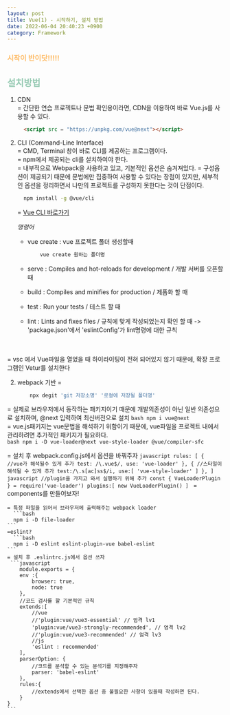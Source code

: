 ```yaml
---
layout: post
title: Vue(1) - 시작하기, 설치 방법
date: 2022-06-04 20:40:23 +0900
category: Framework
---
```


### <span style="color:#febc68;font-weight:bold">시작이 반이닷!!!!!</span>  
 
## <span style="color:#97cab3;font-weight:bold">설치방법</span>

 1. CDN  
   = 간단한 연습 프로젝트나 문법 확인용이라면, CDN을 이용하여 바로 Vue.js를 사용할 수 있다.
   
    ```html
      <script src = "https://unpkg.com/vue@next"></script>
    ```
 2. CLI (Command-Line Interface)  
   = CMD, Terminal 창이 바로 CLI를 제공하는 프로그램이다.  
   = npm에서 제공되는 cli를 설치하여야 한다.  
   = 내부적으로 Webpack을 사용하고 있고, 기본적인 옵션은 숨겨져있다.
   = 구성옵션이 제공되기 때문에 문법에만 집중하여 사용할 수 있다는 장점이 있지만, 세부적인 옵션을 정리하면서 나만의 프로젝트를 구성하지 못한다는 것이 단점이다.

    ```bash
      npm install -g @vue/cli
    ```  
    = [Vue CLI 바로가기](https://cli.vuejs.org/)

    *명령어*  
    - vue create : vue 프로젝트 폴더 생성할때 
      ```bash
          vue create 원하는 폴더명
      ```  

    - serve  : Compiles and hot-reloads for development / 개발 서버를 오픈할 때   
    - build : Compiles and minifies for production / 제품화 할 때  
    - test : Run your tests / 테스트 할 때  
    - lint : Lints and fixes files / 규칙에 맞게 작성되었는지 확인 할 때  -> 'package.json'에서 'eslintConfig'가 lint명령에 대한 규칙

<br/>
<br/>
= vsc 에서 Vue파일을 열었을 때 하이라이팅이 전혀 되어있지 않기 때문에, 확장 프로그램인 Vetur를 설치한다  

  2. webpack 기반
  = 
      ```bash
          npx degit 'git 저장소명' '로컬에 저장될 폴더명'
      ```  
  = 실제로 브라우저에서 동작하는 패키지이기 때문에 개발의존성이 아닌 일반 의존성으로 설치하며, @next 입력하여 최신버전으로 설치
      ```bash
        npm i vue@next
    ```  
  = vue.js패키지는 vue문법을 해석하기 위함이기 때문에, vue파일을 프로젝트 내에서 관리하려면 추가적인 패키지가 필요하다.   
      ```bash
      npm i -D vue-loader@next vue-style-loader @vue/compiler-sfc
    ```  

  = 설치 후 webpack.config.js에서 옵션을 바꿔주자
    ```javascript
      rules: [
            { 
              //vue가 해석될수 있게 추가
              test: /\.vue$/,
              use: 'vue-loader'
            },
            {
              //스타일이 해석될 수 있게 추가
              test:/\.s[ac]ss$/i,
              use:[
                  'vue-style-loader'
              ]
            },
      ]
    ``` 
    ```javascript
    //plugin을 가지고 와서 실행하기 위해 추가
    const { VueLoaderPlugin } = require('vue-loader')
    plugins:[
        new VueLoaderPlugin()
    ]
    ``` 
    = components를 만들어보자!


    = 특정 파일을 읽어서 브라우저에 출력해주는 webpack loader 
      ```bash
      npm i -D file-loader
    ``` 
    =eslint?
      ```bash
      npm i -D eslint eslint-plugin-vue babel-eslint
    ``` 
    = 설치 후 .eslintrc.js에서 옵션 쓰자
     ```javascript
        module.exports = {
        env :{
            browser: true,
            node: true
        },
        //코드 검사를 할 기본적인 규칙
        extends:[
            //vue
            //'plugin:vue/vue3-essential' // 엄격 lv1
            'plugin:vue/vue3-strongly-recommended', // 엄격 lv2
            //'plugin:vue/vue3-recommended' // 엄격 lv3
            //js
            'eslint : recommended'
        ],
        parserOption: {
            //코드를 분석할 수 있는 분석기를 지정해주자
            parser: 'babel-eslint'
        },
        rules:{
            //extends에서 선택한 옵션 중 불필요한 사항이 있을때 작성하면 된다.
        }
    }
    ``` 